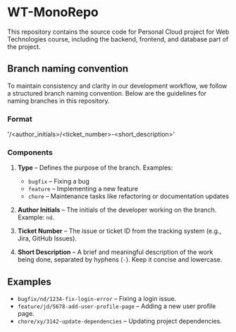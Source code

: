 # WT-MonoRepo

This repository contains the source code for Personal Cloud project for Web Technologies course, including the backend, frontend, and database part of the project.

## Branch naming convention

To maintain consistency and clarity in our development workflow, we follow a structured branch naming convention. Below are the guidelines for naming branches in this repository.  

### Format  

'<type>/<author_initials>/<ticket_number>-<short_description>'

### Components  

1. **Type** – Defines the purpose of the branch. Examples:  
   - `bugfix` – Fixing a bug  
   - `feature` – Implementing a new feature  
   - `chore` – Maintenance tasks like refactoring or documentation updates  

2. **Author Initials** – The initials of the developer working on the branch. Example: `nd`.  

3. **Ticket Number** – The issue or ticket ID from the tracking system (e.g., Jira, GitHub Issues).  

4. **Short Description** – A brief and meaningful description of the work being done, separated by hyphens (`-`). Keep it concise and lowercase.  

## Examples  

- `bugfix/nd/1234-fix-login-error` – Fixing a login issue.  
- `feature/jd/5678-add-user-profile-page` – Adding a new user profile page.  
- `chore/xy/3142-update-dependencies` – Updating project dependencies.
